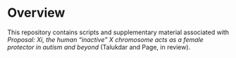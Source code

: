 # Overview
This repository contains scripts and supplementary material associated with _Proposal: Xi, the human “inactive” X chromosome acts as a female protector in autism and beyond_ (Talukdar and Page, in review).
